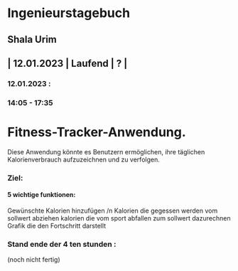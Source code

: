 # Ingenieurstagebuch
## Shala Urim
## | 12.01.2023 | Laufend | ? |

### 12.01.2023 :

### 14:05 - 17:35 

# Fitness-Tracker-Anwendung.
Diese Anwendung könnte es Benutzern ermöglichen, ihre täglichen Kalorienverbrauch aufzuzeichnen und zu verfolgen. 

### Ziel:

#### 5 wichtige funktionen:

Gewünschte Kalorien hinzufügen /n
Kalorien die gegessen werden vom sollwert abziehen
kalorien die vom sport abfallen zum sollwert dazurechnen
Grafik die den Fortschritt darstellt


### Stand ende der 4 ten stunden :

(noch nicht fertig)

